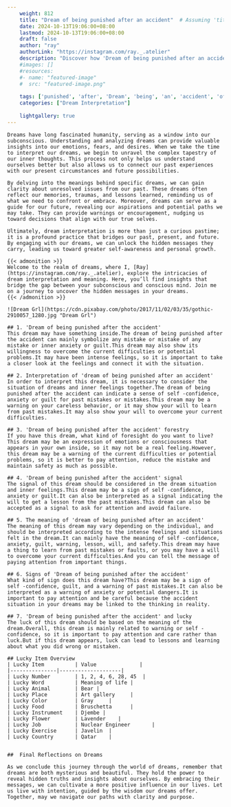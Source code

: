 ```yaml
---
    weight: 812
    title: "Dream of being punished after an accident"  # Assuming 'title' column exists
    date: 2024-10-13T19:06:00+08:00
    lastmod: 2024-10-13T19:06:00+08:00
    draft: false
    author: "ray"
    authorLink: "https://instagram.com/ray._.atelier"
    description: "Discover how 'Dream of being punished after an accident' can interpret your future and uncover its significant meanings in your life."
    #images: []
    #resources:
    #- name: "featured-image"
    #  src: "featured-image.png"
    
    tags: ['punished', 'after', 'Dream', 'being', 'an', 'accident', 'of']
    categories: ["Dream Interpretation"]
    
    lightgallery: true
---
```

    
    Dreams have long fascinated humanity, serving as a window into our subconscious. Understanding and analyzing dreams can provide valuable insights into our emotions, fears, and desires. When we take the time to interpret our dreams, we begin to unravel the complex tapestry of our inner thoughts. This process not only helps us understand ourselves better but also allows us to connect our past experiences with our present circumstances and future possibilities.
    
    By delving into the meanings behind specific dreams, we can gain clarity about unresolved issues from our past. These dreams often reflect our memories, traumas, and lessons learned, reminding us of what we need to confront or embrace. Moreover, dreams can serve as a guide for our future, revealing our aspirations and potential paths we may take. They can provide warnings or encouragement, nudging us toward decisions that align with our true selves.
    
    Ultimately, dream interpretation is more than just a curious pastime; it is a profound practice that bridges our past, present, and future. By engaging with our dreams, we can unlock the hidden messages they carry, leading us toward greater self-awareness and personal growth.
    
    {{< admonition >}}
    Welcome to the realm of dreams, where I, [Ray](https://instagram.com/ray._.atelier), explore the intricacies of dream interpretation and meaning. Here, you’ll find insights that bridge the gap between your subconscious and conscious mind. Join me on a journey to uncover the hidden messages in your dreams.
    {{< /admonition >}}
    
    ![Dream Grl](https://cdn.pixabay.com/photo/2017/11/02/03/35/gothic-2910057_1280.jpg "Dream Grl")
    
    ## 1. 'Dream of being punished after the accident'
    This dream may have something inside.The dream of being punished after the accident can mainly symbolize any mistake or mistake of any mistake or inner anxiety or guilt.This dream may also show its willingness to overcome the current difficulties or potential problems.It may have been intense feelings, so it is important to take a closer look at the feelings and connect it with the situation.
    
    ## 2. Interpretation of 'dream of being punished after an accident'
    In order to interpret this dream, it is necessary to consider the situation of dreams and inner feelings together.The dream of being punished after the accident can indicate a sense of self -confidence, anxiety or guilt for past mistakes or mistakes.This dream may be a warning on your careless behavior, or it may show your will to learn from past mistakes.It may also show your will to overcome your current difficulties.
    
    ## 3. 'Dream of being punished after the accident' forestry
    If you have this dream, what kind of foresight do you want to live?This dream may be an expression of emotions or consciousness that appears in your own inside, so it may not be a real feeling.However, this dream may be a warning of the current difficulties or potential problems, so it is better to pay attention, reduce the mistake and maintain safety as much as possible.
    
    ## 4. 'Dream of being punished after the accident' signal
    The signal of this dream should be considered in the dream situation and inner feelings.This dream may be a sign of self -confidence, anxiety or guilt.It can also be interpreted as a signal indicating the will to get a lesson from the past mistakes.This dream can also be accepted as a signal to ask for attention and avoid failure.
    
    ## 5. The meaning of 'dream of being punished after an accident'
    The meaning of this dream may vary depending on the individual, and should be interpreted according to the intense feelings and situations felt in the dream.It can mainly have the meaning of self -confidence, anxiety, guilt, warning, lesson, will, and safety.This dream may have a thing to learn from past mistakes or faults, or you may have a will to overcome your current difficulties.And you can tell the message of paying attention from important things.
    
    ## 6. Signs of 'Dream of being punished after the accident'
    What kind of sign does this dream have?This dream may be a sign of self -confidence, guilt, and a warning of past mistakes.It can also be interpreted as a warning of anxiety or potential dangers.It is important to pay attention and be careful because the accident situation in your dreams may be linked to the thinking in reality.
    
    ## 7. 'Dream of being punished after the accident' and lucky
    The luck of this dream should be based on the meaning of the dream.Overall, this dream is mainly related to warning or self -confidence, so it is important to pay attention and care rather than luck.But if this dream appears, luck can lead to lessons and learning about what you did wrong or mistaken.
    
    ## Lucky Item Overview
    | Lucky Item          | Value              |
    |---------------|--------------------|
    | Lucky Number        | 1, 2, 4, 6, 28, 45  |
    | Lucky Word          | Meaning of life |
    | Lucky Animal        | Bear |
    | Lucky Place         | Art gallery     |
    | Lucky Color         | Gray     |
    | Lucky Food          | Bruschetta      |
    | Lucky Instrument    | Djembe |
    | Lucky Flower        | Lavender    |
    | Lucky Job           | Nuclear Engineer       |
    | Lucky Exercise      | Javelin  |
    | Lucky Country       | Qatar    |
    
    
    ##  Final Reflections on Dreams
    
    As we conclude this journey through the world of dreams, remember that dreams are both mysterious and beautiful. They hold the power to reveal hidden truths and insights about ourselves. By embracing their messages, we can cultivate a more positive influence in our lives. Let us live with intention, guided by the wisdom our dreams offer. Together, may we navigate our paths with clarity and purpose.
    